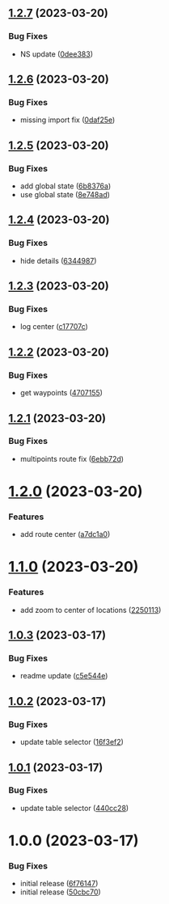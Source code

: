 ## [1.2.7](https://github.com/easingthemes/confluence-map/compare/v1.2.6...v1.2.7) (2023-03-20)


### Bug Fixes

* NS update ([0dee383](https://github.com/easingthemes/confluence-map/commit/0dee3835254b743dea7aaf6019cfa57a210a9cdd))

## [1.2.6](https://github.com/easingthemes/confluence-map/compare/v1.2.5...v1.2.6) (2023-03-20)


### Bug Fixes

* missing import fix ([0daf25e](https://github.com/easingthemes/confluence-map/commit/0daf25e3e221c7b9ff0181eae42e8a68defcb959))

## [1.2.5](https://github.com/easingthemes/confluence-map/compare/v1.2.4...v1.2.5) (2023-03-20)


### Bug Fixes

* add global state ([6b8376a](https://github.com/easingthemes/confluence-map/commit/6b8376afebbcaec8bc4fd8af64c721eb99c09fa7))
* use global state ([8e748ad](https://github.com/easingthemes/confluence-map/commit/8e748ad9734a39023c872694e7837c59cf1daa75))

## [1.2.4](https://github.com/easingthemes/confluence-map/compare/v1.2.3...v1.2.4) (2023-03-20)


### Bug Fixes

* hide details ([6344987](https://github.com/easingthemes/confluence-map/commit/63449875cfa081ab81bf8e78404e84ef74654b6b))

## [1.2.3](https://github.com/easingthemes/confluence-map/compare/v1.2.2...v1.2.3) (2023-03-20)


### Bug Fixes

* log center ([c17707c](https://github.com/easingthemes/confluence-map/commit/c17707ca185f14d9bbed3e41e1e1de18d7ea3847))

## [1.2.2](https://github.com/easingthemes/confluence-map/compare/v1.2.1...v1.2.2) (2023-03-20)


### Bug Fixes

* get waypoints ([4707155](https://github.com/easingthemes/confluence-map/commit/470715512c19bfaa8bf45e21c5fc55eaf6e8d2e4))

## [1.2.1](https://github.com/easingthemes/confluence-map/compare/v1.2.0...v1.2.1) (2023-03-20)


### Bug Fixes

* multipoints route fix ([6ebb72d](https://github.com/easingthemes/confluence-map/commit/6ebb72dd7d3297d978948b64a82104c835dd4251))

# [1.2.0](https://github.com/easingthemes/confluence-map/compare/v1.1.0...v1.2.0) (2023-03-20)


### Features

* add route center ([a7dc1a0](https://github.com/easingthemes/confluence-map/commit/a7dc1a00c271b1586a94b67e167504d0ac8043a3))

# [1.1.0](https://github.com/easingthemes/confluence-map/compare/v1.0.3...v1.1.0) (2023-03-20)


### Features

* add zoom to center of locations ([2250113](https://github.com/easingthemes/confluence-map/commit/225011329dfe5d9c6cb5a0ef84413ca872f50f6d))

## [1.0.3](https://github.com/easingthemes/confluence-map/compare/v1.0.2...v1.0.3) (2023-03-17)


### Bug Fixes

* readme update ([c5e544e](https://github.com/easingthemes/confluence-map/commit/c5e544e9c9bfdf7b3cd8459f48355beb77139f78))

## [1.0.2](https://github.com/easingthemes/confluence-map/compare/v1.0.1...v1.0.2) (2023-03-17)


### Bug Fixes

* update table selector ([16f3ef2](https://github.com/easingthemes/confluence-map/commit/16f3ef25783d3e78a4fe45e36849d107144c71d4))

## [1.0.1](https://github.com/easingthemes/confluence-map/compare/v1.0.0...v1.0.1) (2023-03-17)


### Bug Fixes

* update table selector ([440cc28](https://github.com/easingthemes/confluence-map/commit/440cc28285ce05c017d8bee09e0764875d8100f0))

# 1.0.0 (2023-03-17)


### Bug Fixes

* initial release ([6f76147](https://github.com/easingthemes/confluence-map/commit/6f761479999f80e3cabd273a87cbc57075d3e76f))
* initial release ([50cbc70](https://github.com/easingthemes/confluence-map/commit/50cbc70342ffd169a818c5920fdb5d7adba7b9ce))
